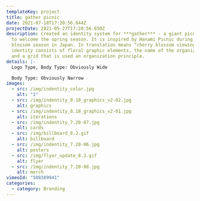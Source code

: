 ```yaml
---
templateKey: project
title: gather picnic
date: 2021-07-18T17:20:56.644Z
projectDate: 2021-05-27T17:20:56.650Z
description: Created an identity system for ***gather*** - a giant picnic event
  to welcome the spring season. It is inspired by Hanami Picnic during cherry
  blossom season in Japan. In translation means “cherry blossom viewing”. The
  identity consists of floral graphic elements, the name of the organization,
  and a grid that is used an organization principle.
details: |-
  Logo Type, Body Type: Obviously Wide

  Body Type: Obviously Narrow
images:
  - src: /img/indentity_color.jpg
    alt: "1"
  - src: /img/indentity_8.18_graphics_v2-02.jpg
    alt: graphics
  - src: /img/indentity_8.18_graphics_v2-01.jpg
    alt: iterations
  - src: /img/indentity_7.20-07.jpg
    alt: cards
  - src: /img/billboard_8.2.gif
    alt: billboard
  - src: /img/indentity_7.20-06.jpg
    alt: posters
  - src: /img/flyer_update_8.2.gif
    alt: flyer
  - src: /img/indentity_7.20-08.jpg
    alt: merch
vimeoId: "588389941"
categories:
  - category: Branding
---
```

